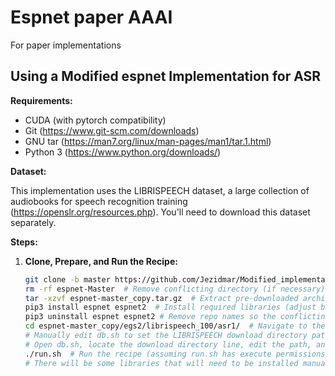 # Espnet paper AAAI
For paper implementations

## Using a Modified espnet Implementation for ASR



**Requirements:**
* CUDA (with pytorch compatibility)
* Git (https://www.git-scm.com/downloads)
* GNU tar (https://man7.org/linux/man-pages/man1/tar.1.html)
* Python 3 (https://www.python.org/downloads/)


**Dataset:**

This implementation uses the LIBRISPEECH dataset, a large collection of audiobooks for speech recognition training (https://openslr.org/resources.php). You'll need to download this dataset separately.

**Steps:**

1. **Clone, Prepare, and Run the Recipe:**
   ```bash
   git clone -b master https://github.com/Jezidmar/Modified_implementation.git  # Clone the repository
   rm -rf espnet-Master  # Remove conflicting directory (if necessary)
   tar -xzvf espnet-master_copy.tar.gz  # Extract pre-downloaded archive (replace with your archive name)
   pip3 install espnet espnet2  # Install required libraries (adjust based on your needs)
   pip3 uninstall espnet espnet2 # Remove repo names so the conflicting version from /envs folder is not used but the modified.
   cd espnet-master_copy/egs2/librispeech_100/asr1/  # Navigate to the recipe directory
   # Manually edit db.sh to set the LIBRISPEECH download directory path
   # Open db.sh, locate the download directory line, edit the path, and save the changes.
   ./run.sh  # Run the recipe (assuming run.sh has execute permissions)
   # There will be some libraries that will need to be installed manually, such as typecheck,wandb and sclite but just proceed with installing and re-running script until all works. 

